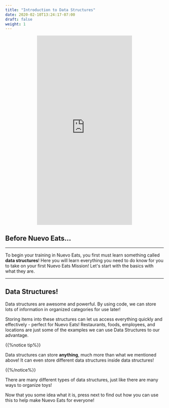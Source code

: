 ```yaml
---
title: "Introduction to Data Structures"
date: 2020-02-10T13:24:17-07:00
draft: false
weight: 1
---
```


<p style="text-align: center;"><iframe width="60%" height="600px" src="https://www.youtube.com/embed/rqehPi2dtXw" frameborder="0" allow="accelerometer; autoplay; clipboard-write; encrypted-media; gyroscope; picture-in-picture" allowfullscreen></iframe></p>

<!--<link rel="stylesheet" href="../../style.css">-->

## Before Nuevo Eats...

<hr> 

To begin your training in Nuevo Eats, you first must learn something called **data structures**! Here you will learn everything you need to do know for you to take on your first Nuevo Eats Mission! Let's start with the basics with what they are.

<hr>

## Data Structures!

Data structures are awesome and powerful. By using code, we can store lots of information in organized categories for use later! 

Storing items into these structures can let us access everything quickly and effectively - perfect for Nuevo Eats! Restaurants, foods, employees, and locations are just some of the examples we can use Data Structures to our advantage.

{{%notice tip%}}

Data structures can store **anything**, much more than what we mentioned above!
It can even store different data structures inside data structures!

{{%/notice%}}

There are many different types of data structures, just like there are many ways to organize toys!

Now that you some idea what it is, press next to find out how you can use this to help make Nuevo Eats for everyone!
